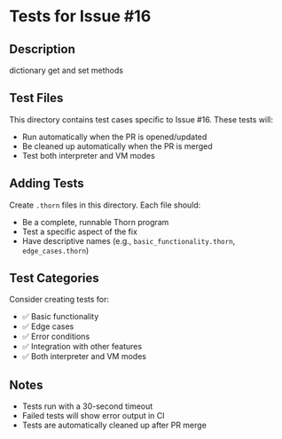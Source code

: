 # Tests for Issue #16

## Description
dictionary get and set methods

## Test Files

This directory contains test cases specific to Issue #16. These tests will:
- Run automatically when the PR is opened/updated
- Be cleaned up automatically when the PR is merged
- Test both interpreter and VM modes

## Adding Tests

Create `.thorn` files in this directory. Each file should:
- Be a complete, runnable Thorn program
- Test a specific aspect of the fix
- Have descriptive names (e.g., `basic_functionality.thorn`, `edge_cases.thorn`)

## Test Categories

Consider creating tests for:
- ✅ Basic functionality
- ✅ Edge cases  
- ✅ Error conditions
- ✅ Integration with other features
- ✅ Both interpreter and VM modes

## Notes

- Tests run with a 30-second timeout
- Failed tests will show error output in CI
- Tests are automatically cleaned up after PR merge
